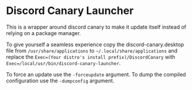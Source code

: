 # Discord Canary Launcher
This is a wrapper around discord canary to make it update itself instead of relying on a package manager.

To give yourself a seamless experience copy the discord-canary.desktop file from `/usr/share/applications` to `~/.local/share/applications` and replace the `Exec=(Your distro's install prefix)/DiscordCanary` with `Exec=/local/usr/bin/discord-canary-launcher`.

To force an update use the `-forceupdate` argument.
To dump the compiled configuration use the `-dumpconfig` argument.
